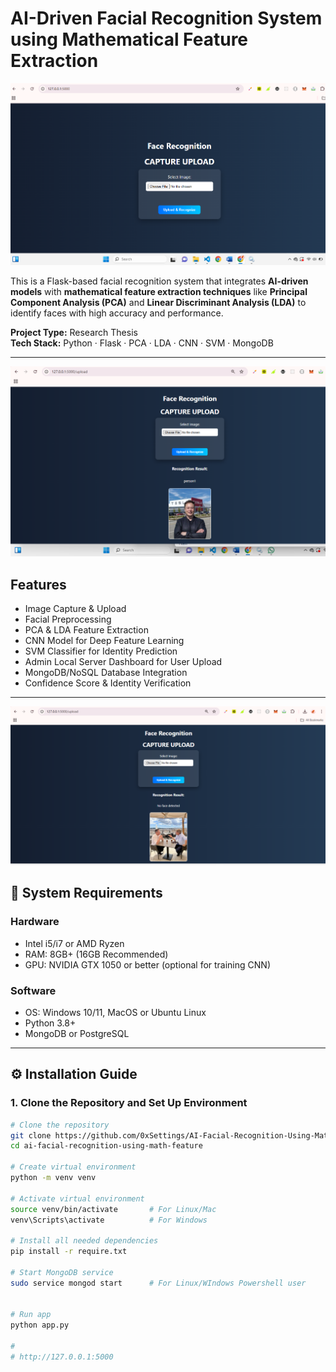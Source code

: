 # AI-Driven Facial Recognition System using Mathematical Feature Extraction
![Screenshot](image/beforeUpload.PNG)


This is a Flask-based facial recognition system that integrates **AI-driven models** with **mathematical feature extraction techniques** like **Principal Component Analysis (PCA)** and **Linear Discriminant Analysis (LDA)** to identify faces with high accuracy and performance.

**Project Type:** Research Thesis  
**Tech Stack:** Python · Flask · PCA · LDA · CNN · SVM · MongoDB


---
![Screenshot](image/afterUploadFace.PNG)
##  Features

- Image Capture & Upload
- Facial Preprocessing
- PCA & LDA Feature Extraction
- CNN Model for Deep Feature Learning
- SVM Classifier for Identity Prediction
- Admin Local Server Dashboard for User Upload
- MongoDB/NoSQL Database Integration
- Confidence Score & Identity Verification

---
![Screenshot](image/afterUploadNoFaceDetected.PNG)

## 🔧 System Requirements

###  Hardware
- Intel i5/i7 or AMD Ryzen
- RAM: 8GB+ (16GB Recommended)
- GPU: NVIDIA GTX 1050 or better (optional for training CNN)

###  Software
- OS: Windows 10/11, MacOS or Ubuntu Linux
- Python 3.8+
- MongoDB or PostgreSQL

---

## ⚙️ Installation Guide

### 1. Clone the Repository and Set Up Environment

```bash
# Clone the repository
git clone https://github.com/0xSettings/AI-Facial-Recognition-Using-Math-Feature.git
cd ai-facial-recognition-using-math-feature

# Create virtual environment
python -m venv venv

# Activate virtual environment
source venv/bin/activate       # For Linux/Mac
venv\Scripts\activate          # For Windows 

# Install all needed dependencies
pip install -r require.txt

# Start MongoDB service
sudo service mongod start      # For Linux/WIndows Powershell user


# Run app
python app.py

# 
# http://127.0.0.1:5000
